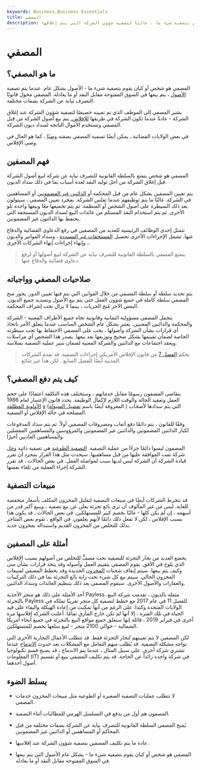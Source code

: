 ```yaml
---
keywords: Business,Business Essentials
title: المصفي
description: المصفي هو شخص أو كيان يقوم بتصفية شيء ما ، غالبًا لتصفية شؤون الشركة التي يتم إغلاقها.
---
```


# المصفي
## ما هو المصفي؟

المصفي هو شخص أو كيان يقوم بتصفية شيء ما - الأصول بشكل عام. عندما يتم تصفية [الأصول](/asset) ، يتم بيعها في السوق المفتوحة مقابل النقد أو ما يعادله. المصفي مخول قانونًا التصرف نيابة عن الشركة بصفات مختلفة.

يشير المصفي إلى الموظف الذي تم تعيينه خصيصًا لتصفية شؤون الشركة عند إغلاق الشركة - عادةً عندما تكون الشركة في طريقها [للإفلاس.](/bankruptcy) يتم بيع أصول الشركة من قبل المصفي وتستخدم الأموال الناتجة لسداد ديون الشركة.

في بعض الولايات القضائية ، يمكن أيضًا تسمية المصفي بصفته [وصيًا](/trustee) ، كما هو الحال في وصي الإفلاس.

## فهم المصفين

المصفي هو شخص يتمتع بالسلطة القانونية للتصرف نيابة عن شركة لبيع أصول الشركة قبل إغلاق الشركة من أجل توليد النقد لعدة أسباب بما في ذلك سداد الديون.

يتم تعيين المصفين بشكل عام من قبل المحكمة أو [الدائنين غير المضمونين](/unsecuredcreditor) أو المساهمين في الشركة. غالبًا ما يتم توظيفهم عندما تفلس الشركة. بمجرد تعيين المصفي ، سيتولون بعد ذلك السيطرة على أصول الشخص أو المنظمة. ثم يتم تجميعها معًا وبيعها واحدة تلو الأخرى. ثم يتم استخدام النقد المستلم من عائدات البيع لسداد الديون المستحقة التي يحتفظ بها الدائنون غير المضمونين.

تتمثل إحدى الوظائف الرئيسية للعديد من المصفين في رفع الدعاوى القضائية والدفاع عنها. تشمل الإجراءات الأخرى تحصيل [المستحقات غير المسددة](/receivables) ، وسداد الفواتير والديون ، وإنهاء إجراءات إنهاء الشركات الأخرى.

> يتمتع المصفي بالسلطة القانونية للتصرف نيابة عن الشركة لبيع أصولها أو لرفع دعاوى قضائية والدفاع عنها.

>

## صلاحيات المصفي وواجباته

يتم تحديد سلطة أو سلطة المصفي من خلال القوانين التي يتم فيها تعيين الدور. يجوز منح المصفي سلطة كاملة في جميع شؤون العمل حتى يتم بيع الأصول وتسديد جميع الديون. البعض الآخر مُنح الحريات ، بينما لا يزال تحت إشراف المحكمة.

يتحمل المصفي مسؤولية ائتمانية وقانونية تجاه جميع الأطراف المعنية - الشركة والمحكمة والدائنين المعنيين. يعتبر بشكل عام الشخص المناسب عندما يتعلق الأمر باتخاذ أي قرارات بشأن الشركة وأصولها ، يجب على المصفي الاحتفاظ بها تحت سيطرته الخاصة لضمان تقييمها بشكل صحيح وتوزيعها بعد بيعها. يصدر هذا الشخص أي مراسلات ويعقد اجتماعات مع الدائنين والشركة المعنية لضمان سير عملية التصفية بسلاسة.

> يحكم [الفصل 7](/chapter7) من قانون الإفلاس الأمريكي إجراءات التصفية. قد تقدم الشركات المذيبة أيضًا للفصل السابع ، لكن هذا غير شائع.

>

## كيف يتم دفع المصفي؟

يتقاضى المصفون رسومًا مقابل خدماتهم ، وستختلف هذه التكلفة اعتمادًا على حجم العمل وتعقيد الحالة والوقت اللازم لإكمال الوظيفة. يحدد قانون الإعسار لعام 1986 [الأولوية المطلقة](/absolutepriority) [y](/absolutepriority) (المعروفة أيضًا باسم [تفضيل السيولة](/liquidation-preference) ) التي يتم سدادها لأصحاب المصلحة في حالة الإفلاس أو التصفية.

وفقًا للقانون ، يتم دائمًا دفع أتعاب ومصروفات المصفين أولاً. ثم يتم سداد المدفوعات لكبار الدائنين المضمونين والدائنين غير المضمونين والمرؤوسين والمساهمين المفضلين والمساهمين العاديين أخيرًا.

المصفون ليسوا دائمًا جزءًا من عملية التصفية. [التصفية الطوعية](/voluntary-liquidation) هي تصفية ذاتية [وحل](/windingup) شركة تمت الموافقة عليها من قبل مساهميها. سيحدث مثل هذا القرار بمجرد أن تقرر قيادة الشركة أن الشركة ليس لديها سبب لمواصلة العمل. في بعض الحالات ، قد تقرر الشركة إجراء العملية من تلقاء نفسها.

## مبيعات التصفية

قد تنخرط الشركات أيضًا في مبيعات التصفية لتقليل المخزون المكلف بأسعار منخفضة للغاية. ليس من غير المألوف أن ترى بائع تجزئة يعلن عن بيع تصفية ، ويبيع أكبر قدر من أسهمه ، إن لم يكن كلها - غالبًا بخصم كبير للمستهلكين. في بعض الحالات ، قد يكون هذا بسبب الإفلاس ، لكن لا تفعل ذلك دائمًا لأنهم يغلقون. في الواقع ، تقوم بعض المتاجر بذلك للتخلص من المخزون القديم واستبداله بمخزون جديد.

## أمثلة على المصفين

يخضع العديد من تجار التجزئة للتصفية تحت مصفٍّ للتخلص من أصولهم بسبب الإفلاس الذي يلوح في الأفق. يقوم المصفي بتقييم العمل وأصوله وقد يتخذ قرارات بشأن متى وكيف يتم بيعها. سيتم إيقاف شحنات [المخزون](/inventory) الجديدة وقد يخطط المصفي لمبيعات المخزون الحالي. سيتم بيع كل شيء تحت راية بائع التجزئة بما في ذلك التركيبات والعقارات والأصول الأخرى. سيقوم المصفي بعد ذلك بتنظيم العائدات وسداد الدائنين.

أحد الأمثلة على ذلك هو متجر الأحذية Payless. مثقلة بالديون ، تقدمت شركة البيع بالتجزئة Payless للفصل 11 في عام 2017 مع خطط لتصفية كل متجر تقريبًا تملكه في الولايات المتحدة وكندا. على الرغم من أنها تمكنت من إعادة الهيكلة والبقاء على قيد الحياة في تلك الفترة ، إلا أنها لم تكن خارج المأزق تمامًا. أعلنت الشركة إفلاسها مرة أخرى في فبراير 2019 ، قائلة إنها ستغلق جميع مواقع البيع بالتجزئة في جميع أنحاء أمريكا الشمالية - حوالي 2100 متجر - لبيع سلعها بخصم للمستهلكين.

لكن المصفين لا يتم تعيينهم لتجار التجزئة فقط. قد تتطلب الأعمال التجارية الأخرى التي تواجه مشكلة التصفية. قد يُطلب منهم التعامل مع المشكلات بعد حدوث [الاندماج](/merger) عندما تشتري شركة أخرى. على سبيل المثال ، عندما يتم الاندماج ، قد يصبح قسم تكنولوجيا المعلومات (IT) في شركة واحدة زائداً عن الحاجة. قد يتم تكليف المصفي ببيع أو تقسيم أصول أحدهما.

## يسلط الضوء

- لا تتطلب عمليات التصفية الصغيرة أو الطوعية مثل مبيعات المخزون خدمات المصفي.

- المصفون هم أول من يدفع في التسلسل الهرمي للمطالبات أثناء التصفية.

- يُمنح المصفي السلطة القانونية للتصرف نيابة عن الشركة بصفات مختلفة من قبل المحاكم أو المساهمين أو الدائنين غير المضمونين.

- عادة ما يتم تكليف المصفين بتصفية شؤون الشركة عند إفلاسها.

- المصفي هو شخص أو كيان يقوم بتصفية شيء ما - بشكل عام الأصول التي يتم بيعها في السوق المفتوحة مقابل النقد أو ما يعادله.

